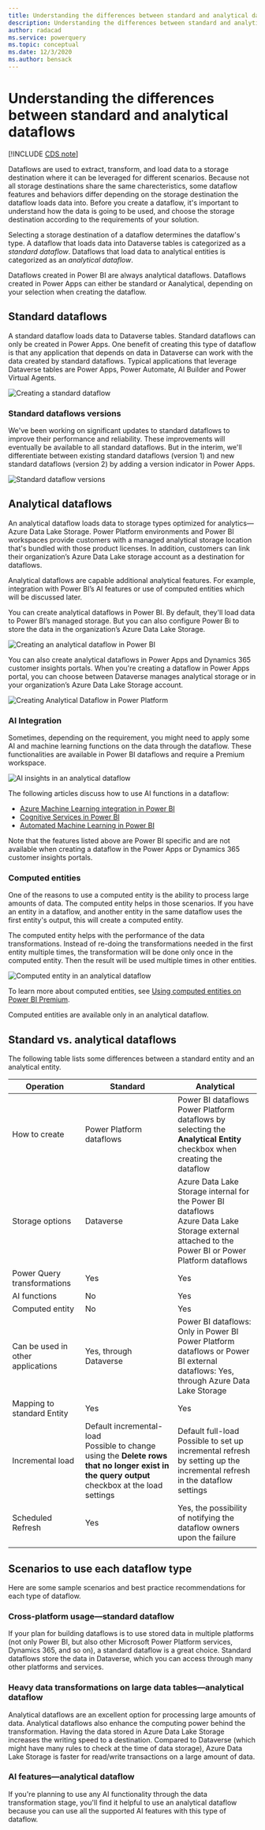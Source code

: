 ```yaml
--- 
title: Understanding the differences between standard and analytical dataflows 
description: Understanding the differences between standard and analytical dataflows 
author: radacad 
ms.service: powerquery 
ms.topic: conceptual 
ms.date: 12/3/2020 
ms.author: bensack 
--- 
```


# Understanding the differences between standard and analytical dataflows 

[!INCLUDE [CDS note](../includes/cc-data-platform-banner.md)]

Dataflows are used to extract, transform, and load data to a storage destination where it can be leveraged for different scenarios. Because not all storage destinations share the same charecteristics, some dataflow features and behaviors differ depending on the storage destination the dataflow loads data into. Before you create a dataflow, it's important to understand how the data is going to be used, and choose the storage destination according to the requirements of your solution.

Selecting a storage destination of a dataflow determines the dataflow's type. A dataflow that loads data into Dataverse tables is categorized as a *standard dataflow*. Dataflows that load data to analytical entities is categorized as an *analytical dataflow*.

Dataflows created in Power BI are always analytical dataflows. Dataflows created in Power Apps can either be standard or Aanalytical, depending on your selection when creating the dataflow.

## Standard dataflows 

A standard dataflow loads data to Dataverse tables. Standard dataflows can only be created in Power Apps. One benefit of creating this type of dataflow is that any application that depends on data in Dataverse can work with the data created by standard dataflows. Typical applications that leverage Dataverse tables are Power Apps, Power Automate, AI Builder and Power Virtual Agents.  

![Creating a standard dataflow](media/analytical-standard-dataflows/create-standard-dataflow.png) 

### Standard dataflows versions

We've been working on significant updates to standard dataflows to improve their performance and reliability. These improvements will eventually be available to all standard dataflows. But in the interim, we'll differentiate between existing standard dataflows (version 1) and new standard dataflows (version 2) by adding a version indicator in Power Apps.

![Standard dataflow versions](media/analytical-standard-dataflows/Standard-Dataflow-Version-Indication.png) 

## Analytical dataflows 

An analytical dataflow loads data to storage types optimized for analytics&mdash;Azure Data Lake Storage. Power Platform environments and Power BI workspaces provide customers with a managed analytical storage location that's bundled with those product licenses. In addition, customers can link their organization’s Azure Data Lake storage account as a destination for dataflows.

Analytical dataflows are capable additional analytical features. For example, integration with Power BI’s AI features or use of computed entities which will be discussed later.  

You can create analytical dataflows in Power BI. By default, they'll load data to Power BI’s managed storage. But you can also configure Power Bi to store the data in the organization’s Azure Data Lake Storage. 

![Creating an analytical dataflow in Power BI](media/analytical-standard-dataflows/create-analytical-dataflow-powerbi.png) 

You can also create analytical dataflows in Power Apps and Dynamics 365 customer insights portals. When you're creating a dataflow in Power Apps portal, you can choose between Dataverse manages analytical storage or in your organization’s Azure Data Lake Storage account. 

![Creating Analytical Dataflow in Power Platform](media/analytical-standard-dataflows/create-analytical-dataflow-power-platform.png) 

### AI Integration 

Sometimes, depending on the requirement, you might need to apply some AI and machine learning functions on the data through the dataflow. These functionalities are available in Power BI dataflows and require a Premium workspace. 

![AI insights in an analytical dataflow](media/analytical-standard-dataflows/dataflow-ai-functions.png) 

The following articles discuss how to use AI functions in a dataflow: 

- [Azure Machine Learning integration in Power BI](https://docs.microsoft.com/power-bi/service-machine-learning-integration) 
- [Cognitive Services in Power BI](https://docs.microsoft.com/power-bi/service-cognitive-services) 
- [Automated Machine Learning in Power BI](https://docs.microsoft.com/power-bi/service-machine-learning-automated) 

Note that the features listed above are Power BI specific and are not available when creating a dataflow in the Power Apps or Dynamics 365 customer insights portals.  

### Computed entities 

One of the reasons to use a computed entity is the ability to process large amounts of data. The computed entity helps in those scenarios. If you have an entity in a dataflow, and another entity in the same dataflow uses the first entity's output, this will create a computed entity. 

The computed entity helps with the performance of the data transformations. Instead of re-doing the transformations needed in the first entity multiple times, the transformation will be done only once in the computed entity. Then the result will be used multiple times in other entities. 

![Computed entity in an analytical dataflow](media/analytical-standard-dataflows/computed-entity-in-dataflow.png) 

To learn more about computed entities, see [Using computed entities on Power BI Premium](https://docs.microsoft.com/power-bi/service-dataflows-computed-entities-premium). 

Computed entities are available only in an analytical dataflow. 

## Standard vs. analytical dataflows 

The following table lists some differences between a standard entity and an analytical entity. 

| Operation               | Standard             | Analytical                    | 
| --------------------------------- | --- | ------------------------------------------------------------ | 
| How to create                     | Power Platform dataflows | Power BI dataflows<br />Power Platform dataflows by selecting the **Analytical Entity** checkbox when creating the dataflow | 
| Storage options                   | Dataverse      | Azure Data Lake Storage internal for the Power BI dataflows<br />Azure Data Lake Storage external attached to the Power BI or Power Platform dataflows | 
| Power Query transformations       | Yes             |Yes                                                          | 
| AI functions                      | No              | Yes                                                          | 
| Computed entity                   | No              | Yes                                                          | 
| Can be used in other applications | Yes, through Dataverse | Power BI dataflows: Only in Power BI<br />Power Platform dataflows or Power BI external dataflows: Yes, through Azure Data Lake Storage | 
| Mapping to standard Entity        | Yes              | Yes                                                         | 
| Incremental load                  | Default incremental-load<br />Possible to change using the **Delete rows that no longer exist in the query output** checkbox at the load settings | Default full-load <br />Possible to set up incremental refresh by setting up the incremental refresh in the dataflow settings | 
| Scheduled Refresh                 | Yes              | Yes, the possibility of notifying the dataflow owners upon the failure | 
| | | |

## Scenarios to use each dataflow type 

Here are some sample scenarios and best practice recommendations for each type of dataflow. 

### Cross-platform usage&mdash;standard dataflow 

If your plan for building dataflows is to use stored data in multiple platforms (not only Power BI, but also other Microsoft Power Platform services, Dynamics 365, and so on), a standard dataflow is a great choice. Standard dataflows store the data in Dataverse, which you can access through many other platforms and services. 

### Heavy data transformations on large data tables&mdash;analytical dataflow

Analytical dataflows are an excellent option for processing large amounts of data. Analytical dataflows also enhance the computing power behind the transformation. Having the data stored in Azure Data Lake Storage increases the writing speed to a destination. Compared to Dataverse (which might have many rules to check at the time of data storage), Azure Data Lake Storage is faster for read/write transactions on a large amount of data.

### AI features&mdash;analytical dataflow

If you're planning to use any AI functionality through the data transformation stage, you'll find it helpful to use an analytical dataflow because you can use all the supported AI features with this type of dataflow.
